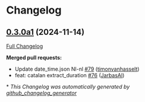 # Changelog

## [0.3.0a1](https://github.com/OpenVoiceOS/ovos-date-parser/tree/0.3.0a1) (2024-11-14)

[Full Changelog](https://github.com/OpenVoiceOS/ovos-date-parser/compare/0.2.1...0.3.0a1)

**Merged pull requests:**

- Update date\_time.json Nl-nl [\#79](https://github.com/OpenVoiceOS/ovos-date-parser/pull/79) ([timonvanhasselt](https://github.com/timonvanhasselt))
- feat: catalan extract\_duration [\#76](https://github.com/OpenVoiceOS/ovos-date-parser/pull/76) ([JarbasAl](https://github.com/JarbasAl))



\* *This Changelog was automatically generated by [github_changelog_generator](https://github.com/github-changelog-generator/github-changelog-generator)*
